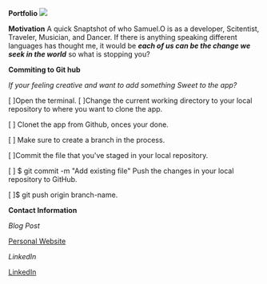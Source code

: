 
**Portfolio**
 ![](https://media.giphy.com/media/xUA7b2sy5apYCfqhk4/giphy.gif)

**Motivation**
A quick Snaptshot of who Samuel.O is as a developer, Scitentist, Traveler, Musician, and Dancer. 
 If there is anything speaking different languages has thought me, it would be 
 ***each of us can be the change we seek in the world***
  so what is stopping you?


**Commiting to Git hub**

 *If your feeling creative and want to add something Sweet to the app?*

[ ]Open the terminal.
[ ]Change the current working directory to your local repository to where you want to clone the app.

[ ] Clonet the app from Github, onces your done.

[ ] Make sure to create a branch in the process.

[ ]Commit the file that you've staged in your local repository.

[ ] $ git commit -m "Add existing file" Push the changes in your local repository to GitHub.

[ ]$ git push origin branch-name.


**Contact Information**

*Blog Post*

[Personal Website](http://techuture.com/about/)

*LinkedIn*

 [LinkedIn](https://www.linkedin.com/in/samuel48/)